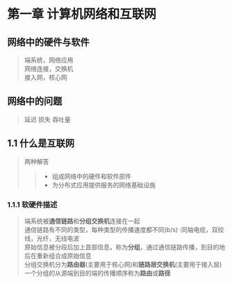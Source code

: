 # 第一章 计算机网络和互联网     
## 网络中的硬件与软件    
> 端系统，网络应用   
> 网络连接，交换机     
> 接入网，核心网    

## 网络中的问题  
> 延迟 损失 吞吐量   

## 1.1 什么是互联网   
> 两种解答   
> > - 组成网络中的硬件和软件部件    
> > - 为分布式应用提供服务的网络基础设施      

### 1.1.1 软硬件描述    
> 端系统被**通信链路**和**分组交换机**连接在一起    
> 通信链路有不同的类型，每种类型的传播速度都不同(b/s) :同轴电缆，双绞线，光纤，无线电波     
> 原始信息被分段后加上首部信息，称为**分组**，通过通信链路传播，到目的地后在重新组合成原始信息    
> 分组交换机分为**路由器**(主要用于核心网)和**链路层交换机**(主要用于接入层)      
> 一个分组的从源端到目的端的传播顺序称为**路由**或**路径**    
>      


